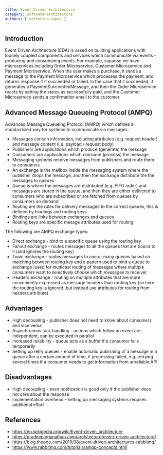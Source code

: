 ```yaml
---
title: Event Driven Architecture
category: software-architecture
authors: [ valentina-cupac ]
---
```


## Introduction

Event Driven Architecture (EDA) is vased on building applications with loosely coupled components and services which communicate via events - producing and consumping events. For example, suppose we have microservices including Order Microservice, Customer Microservice and Payment Microservice. When the user makes a purchase, it sends a message to the Payment Microservice which processes the payment, and returns response if it succeeded or failed. In the case that it succeeded, it generates a PaymentSucceededMessage, and then the Order Microservice reacts by setting the status as successfully paid, and the Customer Microservice sends a confirmation email to the customer.

## Advanced Message Queueing Protocol (AMPQ)

Advanced Message Queueing Protocol (AMPQ) which defines a standardized way for systems to communicate via messages:

* Messages contain information, including attributes (e.g. request header) and message content (i.e. payload / request body)
* Publishers are applications which produce (generate) the message
* Consumers are applications which consume (process) the message
* Messaging systems receive messages from publishers and route them to consumers
* An exchange is the mailbox inside the messaging system where the publisher drops the message, and then the exchange distribute the the messages to queues
* Queue is where the messages are distributed (e.g. FIFO order) and messages are stored in the queue, and then they are either delivered to consumers who are subscribed or are fetched from queues by consumers on demand
* Routing are the rules for delivery messages to the correct queues, this is defined by bindings and routing keys
* Bindings are links between exchanges and queues
* Routing keys are specific mesage attributes used for routing

The following are AMPQ exchange types:

* Direct exchange - bind to a specific queue using the routing key
* Fanout exchange - routes messages to all the queues that are bound to it (and ignores the routing key)
* Topic exchange - routes messages to one or many queues based on matching between routing key and a pattern used to bind a queue to exchange (used for multicast routing of messages where multiple consumers want to selectively choose which messages to receive) 
* Headers exchange - routing on multiple attributes that are more conveniently expressed as message headers than routing key (so here the routing key is ignored, but instead use attributes for routing from headers attribute)


<!-- TODO: VC -->
<!--
RabbitMQ follows the 

Kafka

Pending description.

-->

## Advantages

* High decoupling - publisher does not need to know about consumers and vice versa
* Asynchronous task handling - actions which follow an event are independent, can be executed in parallel
* Increased reliability - queue acts as a buffer if a consumer fails temporarily
* Setting up retry queues - enable automatic publishing of a message in a queue after a certain amount of time, if processing failed, e.g. retrying several times if a consumer needs to get information from unreliable API

## Disadvantages

* High decoupling - even notification is good only if the publisher does not care about the response
* Implementation overhead - setting up messaging systems requires additional effort

## References

* https://en.wikipedia.org/wiki/Event-driven_architecture
* https://pradeeploganathan.com/architecture/event-driven-architecture/
* https://blog.theodo.com/2019/08/event-driven-architectures-rabbitmq/
* https://www.rabbitmq.com/tutorials/amqp-concepts.html